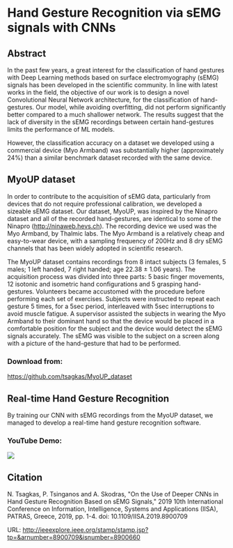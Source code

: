 # Hand Gesture Recognition via sEMG signals with CNNs

## Abstract
In the past few years, a great interest for the
classification of hand gestures with Deep Learning methods
based on surface electromyography (sEMG) signals has been
developed in the scientific community. In line with latest
works in the field, the objective of our work is to design
a novel Convolutional Neural Network architecture, for the
classification of hand-gestures. Our model, while avoiding
overfitting, did not perform significantly better compared to
a much shallower network. The results suggest that the lack
of diversity in the sEMG recordings between certain hand-gestures 
limits the performance of ML models. 

However, the classification accuracy on a dataset we developed using a
commercial device (Myo Armband) was substantially higher
(approximately 24%) than a similar benchmark dataset
recorded with the same device.

## MyoUP dataset
In order to contribute to the acquisition of sEMG data,
particularly from devices that do not require professional
calibration, we developed a sizeable sEMG dataset. Our
dataset, MyoUP, was inspired by the Ninapro dataset and
all of the recorded hand-gestures, are
identical to some of the Ninapro (http://ninaweb.hevs.ch). The recording device
we used was the Myo Armband, by Thalmic labs. The Myo
Armband is a relatively cheap and easy-to-wear device, with
a sampling frequency of 200Hz and 8 dry sEMG channels
that has been widely adopted in scientific research.

The MyoUP dataset contains recordings from 8 intact
subjects (3 females, 5 males; 1 left handed, 7 right handed;
age 22.38 ± 1.06 years). The acquisition process was
divided into three parts: 5 basic finger movements, 12
isotonic and isometric hand configurations and 5 grasping
hand-gestures. Volunteers became accustomed with the
procedure before performing each set of exercises. Subjects
were instructed to repeat each gesture 5 times, for a 5sec
period, interleaved with 5sec interruptions to avoid muscle
fatigue. A supervisor assisted the subjects in wearing the
Myo Armband to their dominant hand so that the device
would be placed in a comfortable position for the subject
and the device would detect the sEMG signals accurately.
The sEMG was visible to the subject on a screen along with
a picture of the hand-gesture that had to be performed.

### Download from:
https://github.com/tsagkas/MyoUP_dataset

## Real-time Hand Gesture Recognition
By training our CNN with sEMG recordings from the MyoUP dataset, we managed to develop a real-time hand gesture recognition software. 

### YouTube Demo:
[![](http://img.youtube.com/vi/w98PkUeSu20/0.jpg)](http://www.youtube.com/watch?v=w98PkUeSu20)

## Citation
N. Tsagkas, P. Tsinganos and A. Skodras, "On the Use of Deeper CNNs in Hand Gesture Recognition Based on sEMG Signals," 2019 10th International Conference on Information, Intelligence, Systems and Applications (IISA), PATRAS, Greece, 2019, pp. 1-4.
doi: 10.1109/IISA.2019.8900709

URL: http://ieeexplore.ieee.org/stamp/stamp.jsp?tp=&arnumber=8900709&isnumber=8900660
